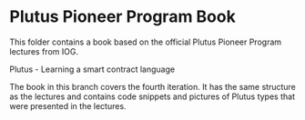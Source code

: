 # Plutus Pioneer Program Book

This folder contains a book based on the official Plutus Pioneer Program lectures from IOG. 

Plutus - Learning a smart contract language

The book in this branch covers the fourth iteration. It has the same structure as the lectures and contains code snippets and pictures of Plutus types that were presented in the lectures. 


